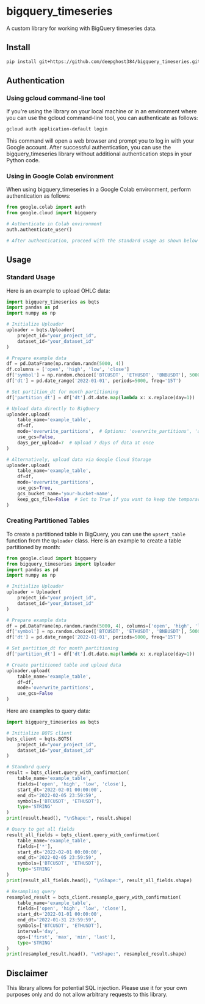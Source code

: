# bigquery_timeseries

A custom library for working with BigQuery timeseries data.

## Install

```bash
pip install git+https://github.com/deepghost384/bigquery_timeseries.git -U
```

## Authentication

### Using gcloud command-line tool

If you're using the library on your local machine or in an environment where you can use the gcloud command-line tool, you can authenticate as follows:

```bash
gcloud auth application-default login
```

This command will open a web browser and prompt you to log in with your Google account. After successful authentication, you can use the bigquery_timeseries library without additional authentication steps in your Python code.

### Using in Google Colab environment

When using bigquery_timeseries in a Google Colab environment, perform authentication as follows:

```python
from google.colab import auth
from google.cloud import bigquery

# Authenticate in Colab environment
auth.authenticate_user()

# After authentication, proceed with the standard usage as shown below
```

## Usage

### Standard Usage

Here is an example to upload OHLC data:

```python
import bigquery_timeseries as bqts
import pandas as pd
import numpy as np

# Initialize Uploader
uploader = bqts.Uploader(
    project_id="your_project_id",
    dataset_id="your_dataset_id"
)

# Prepare example data
df = pd.DataFrame(np.random.randn(5000, 4))
df.columns = ['open', 'high', 'low', 'close']
df['symbol'] = np.random.choice(['BTCUSDT', 'ETHUSDT', 'BNBUSDT'], 5000)
df['dt'] = pd.date_range('2022-01-01', periods=5000, freq='15T')

# Set partition_dt for month partitioning
df['partition_dt'] = df['dt'].dt.date.map(lambda x: x.replace(day=1))

# Upload data directly to BigQuery
uploader.upload(
    table_name='example_table',
    df=df,
    mode='overwrite_partitions',  # Options: 'overwrite_partitions', 'append', 'overwrite'
    use_gcs=False,
    days_per_upload=7  # Upload 7 days of data at once
)

# Alternatively, upload data via Google Cloud Storage
uploader.upload(
    table_name='example_table',
    df=df,
    mode='overwrite_partitions',
    use_gcs=True,
    gcs_bucket_name='your-bucket-name',
    keep_gcs_file=False  # Set to True if you want to keep the temporary file in GCS
)
```

### Creating Partitioned Tables

To create a partitioned table in BigQuery, you can use the `upsert_table` function from the `Uploader` class. Here is an example to create a table partitioned by month:

```python
from google.cloud import bigquery
from bigquery_timeseries import Uploader
import pandas as pd
import numpy as np

# Initialize Uploader
uploader = Uploader(
    project_id="your_project_id",
    dataset_id="your_dataset_id"
)

# Prepare example data
df = pd.DataFrame(np.random.randn(5000, 4), columns=['open', 'high', 'low', 'close'])
df['symbol'] = np.random.choice(['BTCUSDT', 'ETHUSDT', 'BNBUSDT'], 5000)
df['dt'] = pd.date_range('2022-01-01', periods=5000, freq='15T')

# Set partition_dt for month partitioning
df['partition_dt'] = df['dt'].dt.date.map(lambda x: x.replace(day=1))

# Create partitioned table and upload data
uploader.upload(
    table_name='example_table',
    df=df,
    mode='overwrite_partitions',
    use_gcs=False
)
```

Here are examples to query data:

```python
import bigquery_timeseries as bqts

# Initialize BQTS client
bqts_client = bqts.BQTS(
    project_id="your_project_id",
    dataset_id="your_dataset_id"
)

# Standard query
result = bqts_client.query_with_confirmation(
    table_name='example_table',
    fields=['open', 'high', 'low', 'close'],
    start_dt='2022-02-01 00:00:00',
    end_dt='2022-02-05 23:59:59',
    symbols=['BTCUSDT', 'ETHUSDT'],
    type='STRING'
)
print(result.head(), "\nShape:", result.shape)

# Query to get all fields
result_all_fields = bqts_client.query_with_confirmation(
    table_name='example_table',
    fields=['*'],
    start_dt='2022-02-01 00:00:00',
    end_dt='2022-02-05 23:59:59',
    symbols=['BTCUSDT', 'ETHUSDT'],
    type='STRING'
)
print(result_all_fields.head(), "\nShape:", result_all_fields.shape)

# Resampling query
resampled_result = bqts_client.resample_query_with_confirmation(
    table_name='example_table',
    fields=['open', 'high', 'low', 'close'],
    start_dt='2022-01-01 00:00:00',
    end_dt='2022-01-31 23:59:59',
    symbols=['BTCUSDT', 'ETHUSDT'],
    interval='day',
    ops=['first', 'max', 'min', 'last'],
    type='STRING'
)
print(resampled_result.head(), "\nShape:", resampled_result.shape)
```

## Disclaimer

This library allows for potential SQL injection. Please use it for your own purposes only and do not allow arbitrary requests to this library.